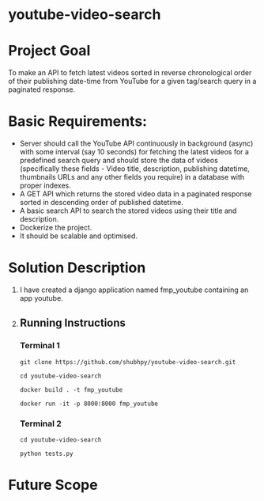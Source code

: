 # youtube-video-search
# Project Goal
To make an API to fetch latest videos sorted in reverse chronological order of their publishing date-time from YouTube for a given tag/search query in a paginated response.

# Basic Requirements:
- Server should call the YouTube API continuously in background (async) with some interval (say 10 seconds) for fetching the latest videos for a predefined search query and should store the data of videos (specifically these fields - Video title, description, publishing datetime, thumbnails URLs and any other fields you require) in a database with proper indexes.
- A GET API which returns the stored video data in a paginated response sorted in descending order of published datetime.
- A basic search API to search the stored videos using their title and description.
- Dockerize the project.
- It should be scalable and optimised.


# Solution Description
1. I have created a django application named fmp_youtube containing an app youtube.
3. ## Running Instructions

    ### Terminal 1

    `git clone https://github.com/shubhpy/youtube-video-search.git`

    `cd youtube-video-search`

    `docker build . -t fmp_youtube`

    `docker run -it -p 8000:8000 fmp_youtube`

    ### Terminal 2
    `cd youtube-video-search`

    `python tests.py`

# Future Scope
